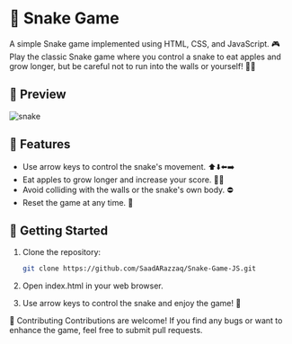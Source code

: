 # 🐍 Snake Game

A simple Snake game implemented using HTML, CSS, and JavaScript. 🎮 Play the classic Snake game where you control a snake to eat apples and grow longer, but be careful not to run into the walls or yourself! 😵‍💫

## 📸 Preview

![snake](https://github.com/SaadARazzaq/Snake-game-JS/assets/123338307/6f978194-a1cc-400c-873a-cb0e8871f95c)


## 🚀 Features

- Use arrow keys to control the snake's movement. ⬆️⬇️⬅️➡️
- Eat apples to grow longer and increase your score. 🍏🐍
- Avoid colliding with the walls or the snake's own body. ⛔️
- Reset the game at any time. 🔄

## 🏁 Getting Started

1. Clone the repository:

   ```bash
   git clone https://github.com/SaadARazzaq/Snake-Game-JS.git

2. Open index.html in your web browser.
3. Use arrow keys to control the snake and enjoy the game! 🎉

🤝 Contributing
Contributions are welcome! If you find any bugs or want to enhance the game, feel free to submit pull requests.
